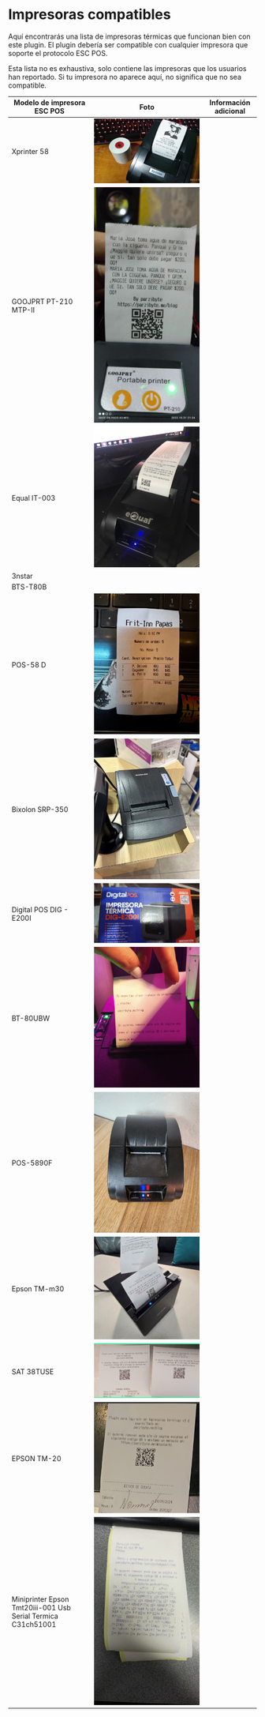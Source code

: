 # Impresoras compatibles
Aquí encontrarás una lista de impresoras térmicas que funcionan bien con este plugin. El plugin debería ser compatible con cualquier impresora que soporte el protocolo ESC POS.

Esta lista no es exhaustiva, solo contiene las impresoras que los usuarios han reportado. Si tu impresora no aparece aquí, no significa que no sea compatible.


| Modelo de impresora ESC POS | Foto | Información adicional |
|-- | -- | -- |
| Xprinter 58 | ![Xprinter 58](../printers_pictures/xprinter_58.jpg) | 
| GOOJPRT PT-210 MTP-II |![GOOJPRT PT-210 MTP-II](../printers_pictures/goojprt_pt-210_mtp-ii.jpg) | 
| Equal IT-003| ![Equal IT-003](../printers_pictures/equal_IT-003.jpg) | |
| 3nstar  | | |
| BTS-T80B | | |
| POS-58 D| ![POS-58 D](../printers_pictures/POS-58%20D.png) | |
| Bixolon SRP-350 | ![Bixolon SRP-350 ](../printers_pictures/Bixolon_SRP-350.jpg) | |
| Digital POS DIG - E200I| ![Digital POS DIG - E200I](../printers_pictures/DigitalPos_DIG_E200I.jpg) | |
| BT-80UBW | ![BT-80UBW](../printers_pictures/BT-80UBW.jpg) | |
| POS-5890F | ![POS-5890F](../printers_pictures/POS-5890F.jpg) | |
| Epson TM-m30 | ![Epson TM-m30](../printers_pictures/Epson%20TM-m30.jpg) | |
| SAT 38TUSE | ![SAT 38TUSE](../printers_pictures/SAT_38TUSE.png) | |
| EPSON TM-20 | ![EPSON TM-20](../printers_pictures/EPSON%20TM-20.png) | |
| Miniprinter Epson Tmt20iii-001 Usb Serial Termica C31ch51001 | ![Miniprinter Epson Tmt20iii-001 Usb Serial Termica C31ch51001](../printers_pictures/EPSON%20TM-20_2.jpg) | |
